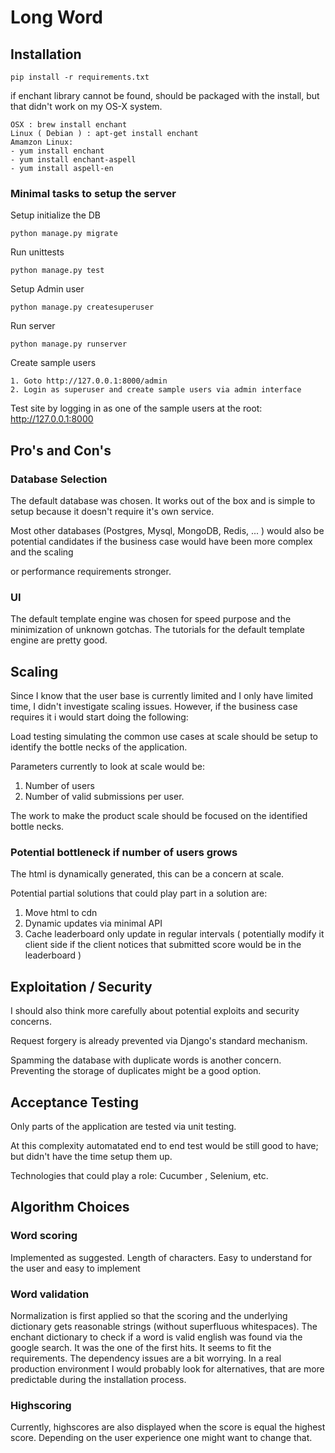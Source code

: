 # Long Word

## Installation

    pip install -r requirements.txt

if enchant library cannot be found, should be packaged with the install, but that didn't work on my OS-X system.

    OSX : brew install enchant 
    Linux ( Debian ) : apt-get install enchant
    Amamzon Linux:
    - yum install enchant
    - yum install enchant-aspell
    - yum install aspell-en 

### Minimal tasks to setup the server

Setup initialize the DB

    python manage.py migrate

Run unittests

    python manage.py test

Setup Admin user

    python manage.py createsuperuser 

Run server

    python manage.py runserver

Create sample users

    1. Goto http://127.0.0.1:8000/admin
    2. Login as superuser and create sample users via admin interface

Test site by logging in as one of the sample users at the root: http://127.0.0.1:8000

## Pro's and Con's 

### Database Selection

The default database was chosen. It works out of the box and is simple to setup because it doesn't require it's own service.

Most other databases (Postgres, Mysql, MongoDB, Redis, ... ) would also be potential candidates if the business case would have been more complex and the scaling 

or performance requirements stronger.

### UI

The default template engine was chosen for speed purpose and the minimization of unknown gotchas. The tutorials for the default template engine are pretty good.

## Scaling

Since I know that the user base is currently limited and I only have limited time, 
I didn't investigate scaling issues. However, if the business case requires it i would start doing the following: 

Load testing simulating the common use cases at scale should be setup to identify the bottle necks of the application.

Parameters currently to look at scale would be:

1. Number of users
2. Number of valid submissions per user.

The work to make the product scale should be focused on the identified bottle necks.

### Potential bottleneck if number of users grows

The html is dynamically generated, this can be a concern at scale. 

Potential partial solutions that could play part in a solution are:

1. Move html to cdn
2. Dynamic updates via minimal API
3. Cache leaderboard only update in regular intervals ( potentially modify it client side if the client notices that submitted score would be in the leaderboard )

## Exploitation / Security

I should also think more carefully about potential exploits and security concerns.

Request forgery is already prevented via Django's standard mechanism.

Spamming the database with duplicate words is another concern. Preventing the storage of duplicates might be a good option.

## Acceptance Testing

Only parts of the application are tested via unit testing.

At this complexity automatated end to end test would be still good to have; but didn't have the time setup them up. 

Technologies that could play a role: Cucumber , Selenium, etc.

## Algorithm Choices

### Word scoring

Implemented as suggested. Length of characters. Easy to understand for the user and easy to implement

### Word validation

Normalization is first applied so that the scoring and the underlying dictionary gets reasonable strings (without superfluous whitespaces).
The enchant dictionary to check if a word is valid english was found via the google search. It was the one of the first hits.
It seems to fit the requirements. The dependency issues are a bit worrying. In a real production environment I would probably look for alternatives,
that are more predictable during the installation process.

### Highscoring

Currently, highscores are also displayed when the score is equal the highest score. Depending on the user experience one might want to change that. 

